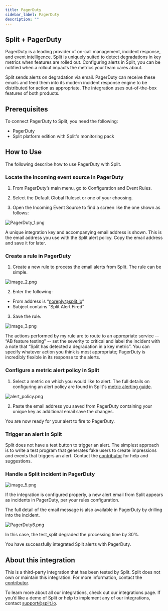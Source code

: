 ```yaml
---
title: PagerDuty
sidebar_label: PagerDuty
description: ""
---
```


<p>
  <button hidden style={{borderRadius:'8px', border:'1px', fontFamily:'Courier New', fontWeight:'800', textAlign:'left'}}> help.split.io link: https://help.split.io/hc/en-us/articles/360046246631-PagerDuty <br /> ✘ images still hosted on help.split.io </button>
</p>

## Split + PagerDuty

PagerDuty is a leading provider of on-call management, incident response, and event intelligence. Split is uniquely suited to detect degradations in key metrics when features are rolled out. Configuring alerts in Split, you can be notified when a rollout impacts the metrics your team cares about.

Split sends alerts on degradation via email. PagerDuty can receive these emails and feed them into its modern incident response engine to be distributed for action as appropriate. The integration uses out-of-the-box features of both products.

## Prerequisites

To connect PagerDuty to Split, you need the following:

* PagerDuty
* Split platform edition with Split's monitoring pack

## How to Use

The following describe how to use PagerDuty with Split.

### Locate the incoming event source in PagerDuty

1. From PagerDuty’s main menu, go to Configuration and Event Rules.

2. Select the Default Global Ruleset or one of your choosing.

3. Open the Incoming Event Source to find a screen like the one shown as follows:

<p>
  <img src="https://help.split.io/hc/article_attachments/10710174835341" alt="PagerDuty_1.png" />
</p>

A unique integration key and accompanying email address is shown. This is the email address you use with the Split alert policy. Copy the email address and save it for later.

### Create a rule in PagerDuty

1. Create a new rule to process the email alerts from Split. The rule can be simple.

<p>
  <img src="https://help.split.io/hc/article_attachments/360061870832/image_2.png" alt="image_2.png" />
</p>

2. Enter the following: 

* From address is “noreply@split.io”
* Subject contains “Split Alert Fired”

3. Save the rule.

<p>
  <img src="https://help.split.io/hc/article_attachments/360061870892/image_3.png" alt="image_3.png" />
</p>

The actions performed by my rule are to route to an appropriate service -- “AB feature testing” -- set the severity to critical and label the incident with a note that “Split has detected a degradation in a key metric”. You can specify whatever action you think is most appropriate; PagerDuty is incredibly flexible in its response to the alerts.

### Configure a metric alert policy in Split

1. Select a metric on which you would like to alert. The full details on configuring an alert policy are found in Split's [metric alerting guide](https://help.split.io/hc/en-us/articles/19832312225293-Configuring-metric-alerting).

<p>
  <img src="https://help.split.io/hc/article_attachments/16366004432781" alt="alert_policy.png" />
</p>

2. Paste the email address you saved from PagerDuty containing your unique key as additional email save the changes.

You are now ready for your alert to fire to PagerDuty.

### Trigger an alert in Split

Split does not have a test button to trigger an alert. The simplest approach is to write a test program that generates fake users to create impressions and events that triggers an alert. Contact the [contributor](email:david.martin@split.io) for help and suggestions.

### Handle a Split incident in PagerDuty

<p>
  <img src="https://help.split.io/hc/article_attachments/360062016591/image_5.png" alt="image_5.png" />
</p>

If the integration is configured properly, a new alert email from Split appears as incidents in PagerDuty, per your rules configuration.

The full detail of the email message is also available in PagerDuty by drilling into the incident.

<p>
  <img src="https://help.split.io/hc/article_attachments/10710339920653" alt="PagerDuty6.png" />
</p>

In this case, the test_split degraded the processing time by 30%.

You have successfully integrated Split alerts with PagerDuty.

## About this integration

This is a third-party integration that has been tested by Split. Split does not own or maintain this integration. For more information, contact the [contributor](mailto:david.martin@split.io).

To learn more about all our integrations, check out our integrations page. If you’d like a demo of Split or help to implement any of our integrations, contact support@split.io.
